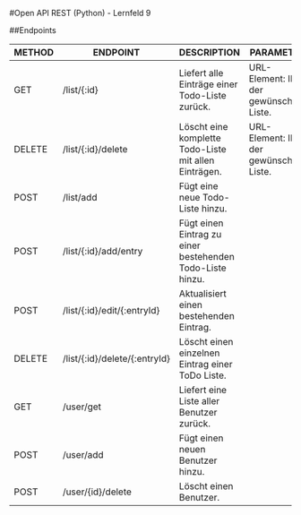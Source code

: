 #Open API REST (Python) - Lernfeld 9

##Endpoints

| METHOD | ENDPOINT                      | DESCRIPTION                                               | PARAMETER  | RESPONSE |
|--------|-------------------------------|-----------------------------------------------------------|---|---|
| GET    | /list/{:id}                   | Liefert alle Einträge einer Todo-Liste zurück.            | URL-Element: ID der gewünschten Liste. | JSON-Objekt |
| DELETE | /list/{:id}/delete            | Löscht eine komplette Todo-Liste mit allen Einträgen.     | URL-Element: ID der gewünschten Liste. | HTTP 200/404  |
| POST   | /list/add                     | Fügt eine neue Todo-Liste hinzu.                          |   |   |
| POST   | /list/{:id}/add/entry         | Fügt einen Eintrag zu einer bestehenden Todo-Liste hinzu. |   |   |
| POST   | /list/{:id}/edit/{:entryId}   | Aktualisiert einen bestehenden Eintrag.                   |   |   |
| DELETE | /list/{:id}/delete/{:entryId} | Löscht einen einzelnen Eintrag einer ToDo Liste.          |   |   |
| GET    | /user/get                     | Liefert eine Liste aller Benutzer zurück.                 |   |   |
| POST   | /user/add                     | Fügt einen neuen Benutzer hinzu.                          |   |   |
| POST   | /user/{id}/delete             | Löscht einen Benutzer.                                    |   |   |
